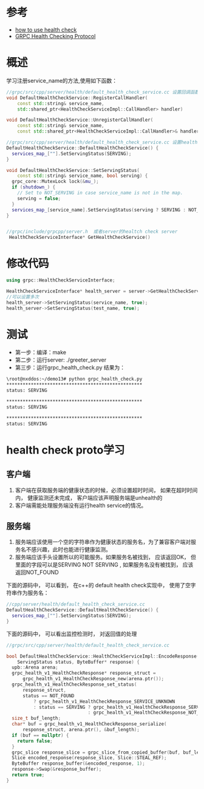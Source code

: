 # 参考
- [how to use health check](https://github.com/grpc/grpc/issues/13962)
- [GRPC Health Checking Protocol](https://github.com/grpc/grpc/blob/master/doc/health-checking.md)
# 概述
学习注册service_name的方法,使用如下函数：
```c++
//grpc/src/cpp/server/health/default_health_check_service.cc 设置回调函数。
void DefaultHealthCheckService::RegisterCallHandler(
    const std::string& service_name,
    std::shared_ptr<HealthCheckServiceImpl::CallHandler> handler)

void DefaultHealthCheckService::UnregisterCallHandler(
    const std::string& service_name,
    const std::shared_ptr<HealthCheckServiceImpl::CallHandler>& handler)

//grpc/src/cpp/server/health/default_health_check_service.cc 设置health check的service name
DefaultHealthCheckService::DefaultHealthCheckService() {
  services_map_[""].SetServingStatus(SERVING);
}

void DefaultHealthCheckService::SetServingStatus(
    const std::string& service_name, bool serving) {
  grpc_core::MutexLock lock(&mu_);
  if (shutdown_) {
    // Set to NOT_SERVING in case service_name is not in the map.
    serving = false;
  }
  services_map_[service_name].SetServingStatus(serving ? SERVING : NOT_SERVING);
}


//grpc/include/grpcpp/server.h  或者server的healtch check server
 HealthCheckServiceInterface* GetHealthCheckService() 
```
# 修改代码
```c++
using grpc::HealthCheckServiceInterface;

HealthCheckServiceInterface* health_server = server->GetHealthCheckService();
//可以设置多次
health_server->SetServingStatus(service_name, true);
health_server->SetServingStatus(test_name, true);
```
# 测试
- 第一步：编译：make
- 第二步：运行server: ./greeter_server
- 第三步：运行grpc_health_check.py
结果为：
```txt
\root@nxddos:~/demo13# python grpc_health_check.py
**************************************************
status: SERVING

**************************************************
status: SERVING

**************************************************
status: SERVING
```
# health check proto学习
## 客户端
1. 客户端在获取服务端的健康状态的时候，必须设置超时时间， 如果在超时时间内， 健康监测还未完成， 客户端应该声明服务端是unhealth的
2. 客户端需能处理服务端没有运行health service的情况。 
## 服务端
1. 服务端应该使用一个空的字符串作为健康状态的服务名，为了兼容客户端对服务名不感兴趣，此时也能进行健康监测。
2. 服务端应该手头设置所以的可能服务。如果服务名被找到， 应该返回OK， 但里面的字段可以是SERVING NOT SERVING , 如果服务名没有被找到， 应该返回NOT_FOUND

下面的源码中， 可以看到， 在c++的 default health check实现中， 使用了空字符串作为服务名：
```c++
//cpp/server/health/default_health_check_service.cc
DefaultHealthCheckService::DefaultHealthCheckService() {
  services_map_[""].SetServingStatus(SERVING);
}

```
下面的源码中， 可以看出监控检测时， 对返回值的处理
```c++
//grpc/src/cpp/server/health/default_health_check_service.cc

bool DefaultHealthCheckService::HealthCheckServiceImpl::EncodeResponse(
    ServingStatus status, ByteBuffer* response) {
  upb::Arena arena;
  grpc_health_v1_HealthCheckResponse* response_struct =
      grpc_health_v1_HealthCheckResponse_new(arena.ptr());
  grpc_health_v1_HealthCheckResponse_set_status(
      response_struct,
      status == NOT_FOUND
          ? grpc_health_v1_HealthCheckResponse_SERVICE_UNKNOWN
          : status == SERVING ? grpc_health_v1_HealthCheckResponse_SERVING
                              : grpc_health_v1_HealthCheckResponse_NOT_SERVING);
  size_t buf_length;
  char* buf = grpc_health_v1_HealthCheckResponse_serialize(
      response_struct, arena.ptr(), &buf_length);
  if (buf == nullptr) {
    return false;
  }
  grpc_slice response_slice = grpc_slice_from_copied_buffer(buf, buf_length);
  Slice encoded_response(response_slice, Slice::STEAL_REF);
  ByteBuffer response_buffer(&encoded_response, 1);
  response->Swap(&response_buffer);
  return true;
}

```

